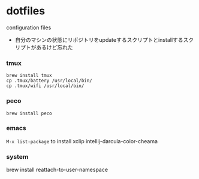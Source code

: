 # dotfiles
configuration files

- 自分のマシンの状態にリポジトリをupdateするスクリプトとinstallするスクリプトがあるけど忘れた

### tmux
`brew install tmux`  
`cp .tmux/battery /usr/local/bin/`  
`cp .tmux/wifi /usr/local/bin/`  

### peco 
 `brew install peco`

### emacs
 `M-x list-package` to install xclip intellij-darcula-color-cheama

### system
brew install reattach-to-user-namespace

